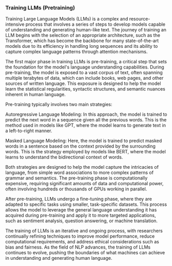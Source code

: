### Training LLMs (Pretraining)

Training Large Language Models (LLMs) is a complex and resource-intensive process that involves a series of steps to develop models capable of understanding and generating human-like text. The journey of training an LLM begins with the selection of an appropriate architecture, such as the Transformer, which has become the backbone for many state-of-the-art models due to its efficiency in handling long sequences and its ability to capture complex language patterns through attention mechanisms.

The first major phase in training LLMs is pre-training, a critical step that sets the foundation for the model's language understanding capabilities. During pre-training, the model is exposed to a vast corpus of text, often spanning multiple terabytes of data, which can include books, web pages, and other sources of written language. This exposure is designed to help the model learn the statistical regularities, syntactic structures, and semantic nuances inherent in human language.

Pre-training typically involves two main strategies:

Autoregressive Language Modeling: In this approach, the model is trained to predict the next word in a sequence given all the previous words. This is the method used in models like GPT, where the model learns to generate text in a left-to-right manner.

Masked Language Modeling: Here, the model is trained to predict masked words in a sentence based on the context provided by the surrounding words. This is the strategy employed by models like BERT, where the model learns to understand the bidirectional context of words.

Both strategies are designed to help the model capture the intricacies of language, from simple word associations to more complex patterns of grammar and semantics. The pre-training phase is computationally expensive, requiring significant amounts of data and computational power, often involving hundreds or thousands of GPUs working in parallel.

After pre-training, LLMs undergo a fine-tuning phase, where they are adapted to specific tasks using smaller, task-specific datasets. This process allows the model to leverage the general language understanding it has acquired during pre-training and apply it to more targeted applications, such as sentiment analysis, question answering, or machine translation.

The training of LLMs is an iterative and ongoing process, with researchers continually refining techniques to improve model performance, reduce computational requirements, and address ethical considerations such as bias and fairness. As the field of NLP advances, the training of LLMs continues to evolve, pushing the boundaries of what machines can achieve in understanding and generating human language.
